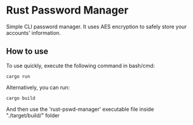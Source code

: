 # Rust Password Manager

Simple CLI password manager. It uses AES encryption to safely store your accounts' information.

## How to use

To use quickly, execute the following command in bash/cmd:

```console
cargo run
```

Alternatively, you can run:

```console
cargo build
```

And then use the 'rust-pswd-manager' executable file inside "./target/build/" folder
